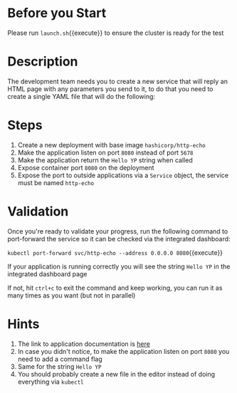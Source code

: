 # Before you Start
Please run `launch.sh`{{execute}} to ensure the cluster is ready for the test

# Description
The development team needs you to create a new service that will reply an HTML page with any parameters you send to it, to do that you need to create a single YAML file that will do the following:

# Steps
1. Create a new deployment with base image `hashicorp/http-echo`
2. Make the application listen on port `8080` instead of port `5678`
3. Make the application return the `Hello YP` string when called
4. Expose container port `8080` on the deployment
5. Expose the port to outside applications via a `Service` object, the service must be named `http-echo`

# Validation
Once you're ready to validate your progress, run the following command to port-forward the service so it can be checked via the integrated dashboard:

`kubectl port-forward svc/http-echo --address 0.0.0.0 8080`{{execute}}

If your application is running correctly you will see the string `Hello YP` in the integrated dashboard page

If not, hit `ctrl+c` to exit the command and keep working, you can run it as many times as you want (but not in parallel)

# Hints
1. The link to application documentation is [here](https://hub.docker.com/r/hashicorp/http-echo)
2. In case you didn't notice, to make the application listen on port `8080` you need to add a command flag
3. Same for the string `Hello YP`
4. You should probably create a new file in the editor instead of doing everything via `kubectl`
